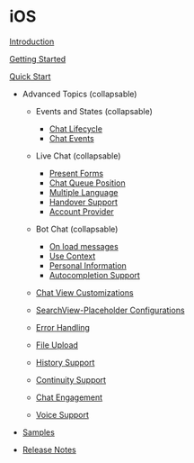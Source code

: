 # iOS

[Introduction](IntroductioniOS)

[Getting Started](GettingStartedIOS)

[Quick Start](QuickStartIOS)

- Advanced Topics  (collapsable)
  - Events and States (collapsable)
    - [Chat Lifecycle](ChatLifecycleIOS)
	- [Chat Events](ChatEventsiOS)

  - Live Chat  (collapsable)
    - [Present Forms](PresentFormsIOS)
	- [Chat Queue Position](LiveChatQueuePositioniOS)
	- [Multiple Language](MultiLanguageiOS)
	- [Handover Support](HandoveriOS)
	- [Account Provider](AccountProvider)

  - Bot Chat (collapsable) 
    - [On load messages](On-load-messages-injection-iOS)
	- [Use Context](UseContextiOS)
	- [Personal Information](PersonalInformationiOS)
	- [Autocompletion Support](Autocompletion-Support-iOS)

  - [Chat View Customizations](ChatViewConfigurationIOS)
  - [SearchView-Placeholder Configurations](Placeholder-Configuration)
  - [Error Handling](ErrorHandlingiOS)
  - [File Upload](FileUploadiOS)
  - [History Support](HistorySupportiOS)
  - [Continuity Support](Continuity-Support-iOS)
  - [Chat Engagement](ChatEngagement)
  - [Voice Support](VoiceSupport)

- [Samples](https://github.com/bold360ai/bold360-mobile-samples-ios)
- [Release Notes](ReleaseNotesIOS)
